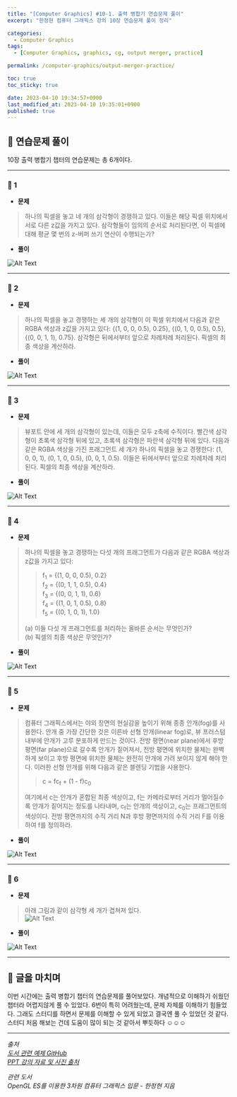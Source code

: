 ```yaml
---
title: "[Computer Graphics] #10-1. 출력 병합기 연습문제 풀이"
excerpt: "한정현 컴퓨터 그래픽스 강의 10장 연습문제 풀이 정리"

categories:
  - Computer Graphics
tags:
  - [Computer Graphics, graphics, cg, output merger, practice]

permalink: /computer-graphics/output-merger-practice/

toc: true
toc_sticky: true

date: 2023-04-10 19:34:57+0900
last_modified_at: 2023-04-10 19:35:01+0900
published: true
---
```


## 👻 연습문제 풀이
10장 출력 병합기 챕터의 연습문제는 총 6개이다.

***

### 🌱 1
- **문제**

> 하나의 픽셀을 놓고 네 개의 삼각형이 경쟁하고 있다. 이들은 해당 픽셀 위치에서 서로 다른 z값을 가지고 있다. 삼각형들이 임의의 순서로 처리된다면, 이 픽셀에 대해 평균 몇 번의 z-버퍼 쓰기 연산이 수행되는가?

- **풀이**

![Alt Text](/assets/images/posts_img/basics/computer-graphics/output-merger-practice/1-solve.jpg)   

***

### 🌱 2
- **문제**

> 하나의 픽셀을 놓고 경쟁하는 세 개의 삼각형이 이 픽셀 위치에서 다음과 같은 RGBA 색상과 z값을 가지고 있다: {(1, 0, 0, 0.5), 0.25}, {(0, 1, 0, 0.5), 0.5}, {(0, 0, 1, 1), 0.75}. 삼각형은 뒤에서부터 앞으로 차례차례 처리된다. 픽셀의 최종 색상을 계산하라.

- **풀이**

![Alt Text](/assets/images/posts_img/basics/computer-graphics/output-merger-practice/2-solve.jpg)   

***

### 🌱 3
- **문제**

> 뷰포트 안에 세 개의 삼각형이 있는데, 이들은 모두 z축에 수직이다. 빨간색 삼각형이 초록색 삼각형 뒤에 있고, 초록색 삼각형은 파란색 삼각형 뒤에 있다. 다음과 같은 RGBA 색상을 가진 프래그먼트 세 개가 하나의 픽셀을 놓고 경쟁한다: (1, 0, 0, 1), (0, 1, 0, 0.5), (0, 0, 1, 0.5). 이들은 뒤에서부터 앞으로 차례차례 처리된다. 픽셀의 최종 색상을 계산하라.

- **풀이**

![Alt Text](/assets/images/posts_img/basics/computer-graphics/output-merger-practice/3-solve.jpg)   

***

### 🌱 4
- **문제**

> 하나의 픽셀을 놓고 경쟁하는 다섯 개의 프래그먼트가 다음과 같은 RGBA 색상과 z값을 가지고 있다:
>
>   > f<sub>1</sub> = {(1, 0, 0, 0.5), 0.2}   
>   > f<sub>2</sub> = {(0, 1, 1, 0.5), 0.4}   
>   > f<sub>3</sub> = {(0, 0, 1, 1), 0.6}   
>   > f<sub>4</sub> = {(1, 0, 1, 0.5), 0.8}   
>   > f<sub>5</sub> = {(0, 1, 0, 1), 1.0}
>
> (a) 이들 다섯 개 프래그먼트를 처리하는 올바른 순서는 무엇인가?   
(b) 픽셀의 최종 색상은 무엇인가?

- **풀이**

![Alt Text](/assets/images/posts_img/basics/computer-graphics/output-merger-practice/4-solve.jpg)   

***

### 🌱 5
- **문제**

> 컴퓨터 그래픽스에서는 야외 장면의 현실감을 높이기 위해 종종 안개(fog)를 사용한다. 안개 중 가장 간단한 것은 이른바 선형 안개(linear fog)로, 뷰 프러스텀 내부에 안개가 고루 분포하게 만드는 것이다. 전방 평면(near plane)에서 후방 평면(far plane)으로 갈수록 안개가 짙어져서, 전방 평면에 위치한 물체는 완벽하게 보이고 후방 평면에 위치한 물체는 완전히 안개에 가려 보이지 않게 해야 한다. 이러한 선형 안개를 위해 다음과 같은 블렌딩 기법을 사용한다.
>
>   > c = fc<sub>f</sub> + (1 - f)c<sub>0</sub>
>
> 여기에서 c는 안개가 혼합된 최종 색상이고, f는 카메라로부터 거리가 멀어질수록 안개가 짙어지는 정도를 나타내며, c<sub>f</sub>는 안개의 색상이고, c<sub>0</sub>는 프래그먼트의 색상이다. 전방 평면까지의 수직 거리 N과 후방 평면까지의 수직 거리 F를 이용하여 f를 정의하라.

- **풀이**

![Alt Text](/assets/images/posts_img/basics/computer-graphics/output-merger-practice/5-solve.jpg)   

***

### 🌱 6
- **문제**

> 아래 그림과 같이 삼각형 세 개가 겹쳐져 있다.   
![Alt Text](/assets/images/posts_img/basics/computer-graphics/output-merger-practice/6.PNG)   

- **풀이**

![Alt Text](/assets/images/posts_img/basics/computer-graphics/output-merger-practice/6-solve.jpg)   

***

## 👻 글을 마치며
이번 시간에는 출력 병합기 챕터의 연습문제를 풀어보았다. 개념적으로 이해하기 쉬웠던 챕터라 어렵지않게 풀 수 있었다. 6번이 특히 어려웠는데, 문제 자체를 이해하기 힘들었다. 그래도 스터디를 하면서 문제를 이해할 수 있게 되었고 결국엔 풀 수 있었던 것 같다. 스터디 처음 해보는 건데 도움이 많이 되는 것 같아서 뿌듯하다 ☺☺☺

***

_출처_   
_[도서 관련 예제 GitHub](https://github.com/medialab-ku/openGLESbook)_   
_[PPT 강의 자료 및 사진 출처](https://media.korea.ac.kr/books/)_

_관련 도서_   
_OpenGL ES를 이용한 3차원 컴퓨터 그래픽스 입문 - 한정현 지음_   